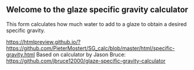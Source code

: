 ## Welcome to the glaze specific gravity calculator

This form calculates how much water to add to a glaze to obtain a desired specific gravity.

https://htmlpreview.github.io/?https://github.com/PieterMostert/SG_calc/blob/master/html/specific-gravity.html
Based on calculator by Jason Bruce: https://github.com/jbruce12000/glaze-specific-gravity-calculator
